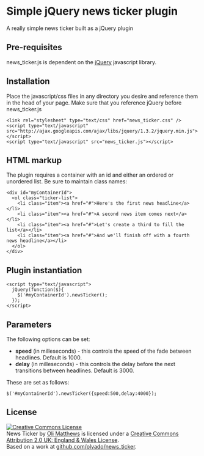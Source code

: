 Simple jQuery news ticker plugin
================================

A really simple news ticker built as a jQuery plugin

Pre-requisites
------------
news_ticker.js is dependent on the [jQuery](http://www.jquery.com) javascript library.

Installation
------------
Place the javascript/css files in any directory you desire and reference them in the head of your page. Make sure that you reference jQuery before news_ticker.js

    <link rel="stylesheet" type="text/css" href="news_ticker.css" />
    <script type="text/javascript" src="http://ajax.googleapis.com/ajax/libs/jquery/1.3.2/jquery.min.js"></script>
    <script type="text/javascript" src="news_ticker.js"></script>

HTML markup
-----------
The plugin requires a container with an id and either an ordered or unordered list. Be sure to maintain class names:

    <div id="myContainerId">
      <ol class="ticker-list">
        <li class="item"><a href="#">Here's the first news headline</a></li>
        <li class="item"><a href="#">A second news item comes next</a></li>
        <li class="item"><a href="#">Let's create a third to fill the list</a></li>
        <li class="item"><a href="#">And we'll finish off with a fourth news headline</a></li>
      </ol>
    </div>


Plugin instantiation
--------------------
    <script type="text/javascript">
      jQuery(function($){
        $('#myContainerId').newsTicker();
      });
    </script>

Parameters
----------
The following options can be set:

* **speed** (in milleseconds) - this controls the speed of the fade between headlines. Default is 1000.
* **delay** (in milleseconds) - this controls the delay before the next transitions between headlines. Default is 3000.

These are set as follows:

    $('#myContainerId').newsTicker({speed:500,delay:4000});

License
--------
<a rel="license" href="http://creativecommons.org/licenses/by/2.0/uk/"><img alt="Creative Commons License" style="border-width:0" src="http://i.creativecommons.org/l/by/2.0/uk/80x15.png" /></a><br /><span xmlns:dc="http://purl.org/dc/elements/1.1/" property="dc:title">News Ticker</span> by <a xmlns:cc="http://creativecommons.org/ns#" href="http://olvado.com" property="cc:attributionName" rel="cc:attributionURL">Oli Matthews</a> is licensed under a <a rel="license" href="http://creativecommons.org/licenses/by/2.0/uk/">Creative Commons Attribution 2.0 UK: England &amp; Wales License</a>.<br />Based on a work at <a xmlns:dc="http://purl.org/dc/elements/1.1/" href="http://github.com/olvado/news_ticker" rel="dc:source">github.com/olvado/news_ticker</a>.

